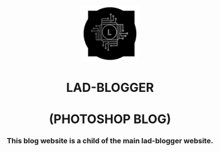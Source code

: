 
<div style="text-align: center;">

![lad-blogger-logo](./icons/Icon@0.5x.png)

# LAD-BLOGGER 

# (PHOTOSHOP BLOG)

### This blog website is a child of the main lad-blogger website.

</div>






